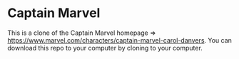 # Captain Marvel

This is a clone of the Captain Marvel homepage => https://www.marvel.com/characters/captain-marvel-carol-danvers.
You can download this repo to your computer by cloning to your computer.


